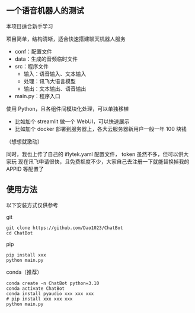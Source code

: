 ## 一个语音机器人的测试

本项目适合新手学习

项目简单，结构清晰，适合快速搭建聊天机器人服务
- conf：配置文件
- data：生成的音频临时文件
- src：程序文件
  - 输入：语音输入、文本输入
  - 处理：讯飞大语言模型
  - 输出：文本输出、语音输出
- main.py：程序入口

使用 Python，且各组件间模块化处理，可以单独移植
- 比如加个 streamlit 做一个 WebUI，可以快速展示
- 比如加个 docker 部署到服务器上，各大云服务器新用户一般一年 100 块钱

（想想就激动）

同时，我也上传了自己的 iflytek.yaml 配置文件， token 虽然不多，但可以供大家玩
现在讯飞申请很快，且免费额度不少，大家自己去注册一下就能替换掉我的 APPID 等配置了

## 使用方法

以下安装方式仅供参考

git

```shell
git clone https://github.com/Dao1023/ChatBot
cd ChatBot
```

pip

```shell
pip install xxx
python main.py
```

conda（推荐）

```shell
conda create -n ChatBot python=3.10
conda activate ChatBot
conda install pyaudio xxx xxx xxx
# pip install xxx xxx xxx
python main.py
```